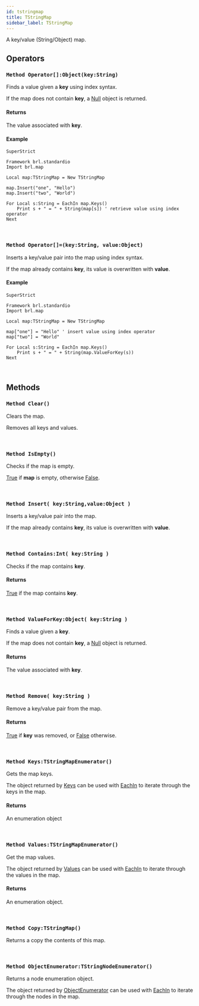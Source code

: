 ```yaml
---
id: tstringmap
title: TStringMap
sidebar_label: TStringMap
---
```


A key/value (String/Object) map.


## Operators

### `Method Operator[]:Object(key:String)`

Finds a value given a <b>key</b> using index syntax.

If the map does not contain <b>key</b>, a [Null](../../../brl/brl.blitz/#null) object is returned.


#### Returns
The value associated with <b>key</b>.


#### Example
```blitzmax
SuperStrict

Framework brl.standardio
Import brl.map

Local map:TStringMap = New TStringMap

map.Insert("one", "Hello")
map.Insert("two", "World")

For Local s:String = EachIn map.Keys()
	Print s + " = " + String(map[s]) ' retrieve value using index operator
Next
```
<br/>

### `Method Operator[]=(key:String, value:Object)`

Inserts a key/value pair into the map using index syntax.

If the map already contains <b>key</b>, its value is overwritten with <b>value</b>.


#### Example
```blitzmax
SuperStrict

Framework brl.standardio
Import brl.map

Local map:TStringMap = New TStringMap

map["one"] = "Hello" ' insert value using index operator
map["two"] = "World"

For Local s:String = EachIn map.Keys()
	Print s + " = " + String(map.ValueForKey(s))
Next
```
<br/>

## Methods

### `Method Clear()`

Clears the map.

Removes all keys and values.


<br/>

### `Method IsEmpty()`

Checks if the map is empty.

[True](../../../brl/brl.blitz/#true) if <b>map</b> is empty, otherwise [False](../../../brl/brl.blitz/#false).


<br/>

### `Method Insert( key:String,value:Object )`

Inserts a key/value pair into the map.

If the map already contains <b>key</b>, its value is overwritten with <b>value</b>.


<br/>

### `Method Contains:Int( key:String )`

Checks if the map contains <b>key</b>.

#### Returns
[True](../../../brl/brl.blitz/#true) if the map contains <b>key</b>.


<br/>

### `Method ValueForKey:Object( key:String )`

Finds a value given a <b>key</b>.

If the map does not contain <b>key</b>, a [Null](../../../brl/brl.blitz/#null) object is returned.


#### Returns
The value associated with <b>key</b>.


<br/>

### `Method Remove( key:String )`

Remove a key/value pair from the map.

#### Returns
[True](../../../brl/brl.blitz/#true) if <b>key</b> was removed, or [False](../../../brl/brl.blitz/#false) otherwise.


<br/>

### `Method Keys:TStringMapEnumerator()`

Gets the map keys.

The object returned by [Keys](../../../brl/brl.map/tstringmap/#method-keys-tstringmapenumerator) can be used with [EachIn](../../../brl/brl.blitz/#eachin) to iterate through the keys in the map.


#### Returns
An enumeration object


<br/>

### `Method Values:TStringMapEnumerator()`

Get the map values.

The object returned by [Values](../../../brl/brl.map/tstringmap/#method-values-tstringmapenumerator) can be used with [EachIn](../../../brl/brl.blitz/#eachin) to iterate through the values in the map.


#### Returns
An enumeration object.


<br/>

### `Method Copy:TStringMap()`

Returns a copy the contents of this map.

<br/>

### `Method ObjectEnumerator:TStringNodeEnumerator()`

Returns a node enumeration object.

The object returned by [ObjectEnumerator](../../../brl/brl.map/tstringmap/#method-objectenumerator-tstringnodeenumerator) can be used with [EachIn](../../../brl/brl.blitz/#eachin) to iterate through the nodes in the map.


<br/>


